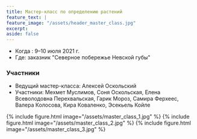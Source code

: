 ```yaml
---
title: Мастер-класс по определению растений
feature_text: |
feature_image: "/assets/header_master_class.jpg"
excerpt: 
aside: false
---
```


- Когда : 9–10 июля 2021 г.   
- Где: заказник "Северное побережье Невской губы"

### Участники
- Ведущий мастер-класса: Алексей Оскольский
- Участники: Мехмет Муслимов, Соня Оскольская, Елена Всеволодовна Перехвальская, Гарик Мороз, Самира Ферхеес, Валера Колосова, Кира Коваленко, Эсекьель Койле

{% include figure.html image="/assets/master_class_1.jpg" %}
{% include figure.html image="/assets/master_class_2.jpg" %}
{% include figure.html image="/assets/master_class_3.jpg" %}
